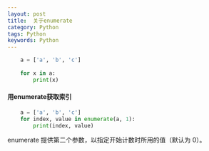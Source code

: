 ```yaml
---
layout: post
title:  关于enumerate 
category: Python
tags: Python
keywords: Python
---
```


```python
    a = ['a', 'b', 'c'] 
  
    for x in a:
        print(x)
```

#### 用enumerate获取索引

```python
    a = ['a', 'b', 'c'] 
    for index, value in enumerate(a, 1):
        print(index, value)
```

enumerate 提供第二个参数，以指定开始计数时所用的值（默认为 0）。
